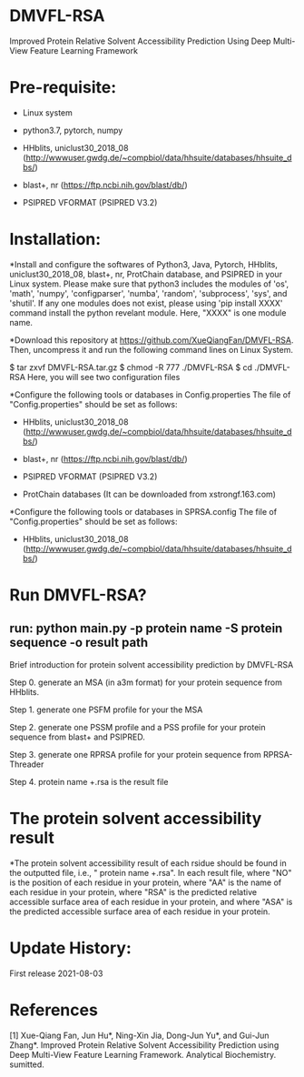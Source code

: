 # DMVFL-RSA
Improved Protein Relative Solvent Accessibility Prediction Using Deep Multi-View Feature Learning Framework

# Pre-requisite:

- Linux system

- python3.7, pytorch, numpy

- HHblits, uniclust30_2018_08  (http://wwwuser.gwdg.de/~compbiol/data/hhsuite/databases/hhsuite_dbs/)

- blast+, nr  (https://ftp.ncbi.nih.gov/blast/db/)

- PSIPRED VFORMAT (PSIPRED V3.2)

# Installation:

*Install and configure the softwares of Python3, Java, Pytorch, HHblits, uniclust30_2018_08, blast+, nr, ProtChain database, and PSIPRED in your Linux system. Please make sure that python3 includes the modules of 'os', 'math', 'numpy', 'configparser', 'numba', 'random', 'subprocess', 'sys', and 'shutil'. If any one modules does not exist, please using 'pip install XXXX' command install the python revelant module. Here, "XXXX" is one module name.

*Download this repository at https://github.com/XueQiangFan/DMVFL-RSA. Then, uncompress it and run the following command lines on Linux System.

  $ tar zxvf DMVFL-RSA.tar.gz
  $ chmod -R 777 ./DMVFL-RSA
  $ cd ./DMVFL-RSA
  Here, you will see two configuration files

*Configure the following tools or databases in Config.properties
  The file of "Config.properties" should be set as follows:

- HHblits, uniclust30_2018_08  (http://wwwuser.gwdg.de/~compbiol/data/hhsuite/databases/hhsuite_dbs/)

- blast+, nr  (https://ftp.ncbi.nih.gov/blast/db/)

- PSIPRED VFORMAT (PSIPRED V3.2)

- ProtChain databases (It can be downloaded from xstrongf.163.com) 

*Configure the following tools or databases in SPRSA.config
  The file of "Config.properties" should be set as follows:
- HHblits, uniclust30_2018_08  (http://wwwuser.gwdg.de/~compbiol/data/hhsuite/databases/hhsuite_dbs/)

# Run DMVFL-RSA? 

## run: python main.py -p protein name -S protein sequence -o result path

Brief introduction for protein solvent accessibility prediction by DMVFL-RSA

Step 0. generate an MSA (in a3m format) for your protein sequence from HHblits.

Step 1. generate one PSFM profile for your the MSA

Step 2. generate one PSSM profile and a PSS profile for your protein sequence from blast+ and PSIPRED.

Step 3. generate one RPRSA profile for your protein sequence from RPRSA-Threader

Step 4.  protein name +.rsa is the result file

# The protein solvent accessibility result

*The protein solvent accessibility result of each rsidue should be found in the outputted file, i.e., " protein name +.rsa". In each result file, where "NO" is the position of each residue in your protein, where "AA" is the name of each residue in your protein, where "RSA" is the predicted relative accessible surface area of each residue in your protein, and where "ASA" is the predicted accessible surface area of each residue in your protein.

# Update History:

First release 2021-08-03

# References

[1] Xue-Qiang Fan, Jun Hu*, Ning-Xin Jia, Dong-Jun Yu*, and Gui-Jun Zhang*. Improved Protein Relative Solvent Accessibility Prediction using Deep Multi-View Feature Learning Framework. Analytical Biochemistry. sumitted.

